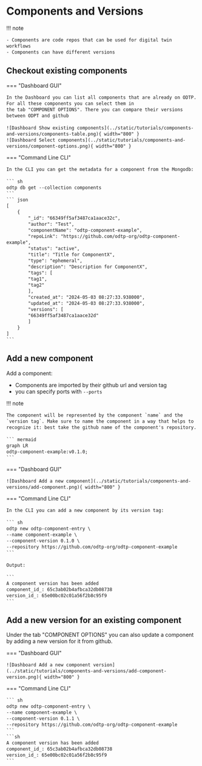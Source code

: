 # Components and Versions

!!! note

    - Components are code repos that can be used for digital twin workflows
    - Components can have different versions

## Checkout existing components

=== "Dashboard GUI"
  
    In the Dashboard you can list all components that are already on ODTP. For all these components you can select them in
    the tab "COMPONENT OPTIONS". There you can compare their versions between ODPT and github

    ![Dashboard Show existing components](../static/tutorials/components-and-versions/components-table.png){ width="800" }
    ![Dashboard Select components](../static/tutorials/components-and-versions/component-options.png){ width="800" }

=== "Command Line CLI"

    In the CLI you can get the metadata for a component from the Mongodb:

    ``` sh
    odtp db get --collection components
    ```
    ``` json
    [
        {
            "_id": "66349ff5af3487ca1aace32c",
            "author": "Test",
            "componentName": "odtp-component-example",
            "repoLink": "https://github.com/odtp-org/odtp-component-example",
            "status": "active",
            "title": "Title for ComponentX",
            "type": "ephemeral",
            "description": "Description for ComponentX",
            "tags": [
            "tag1",
            "tag2"
            ],
            "created_at": "2024-05-03 08:27:33.938000",
            "updated_at": "2024-05-03 08:27:33.938000",
            "versions": [
            "66349ff5af3487ca1aace32d"
            ]
        }
    ]
    ```

## Add a new component

Add a component:

- Components are imported by their github url and version tag
- you can specify ports with `--ports`

!!! note

    The component will be represented by the component `name` and the `version tag`. Make sure to name the component in a way that helps to recognize it: best take the github name of the component's repository.

    ``` mermaid
    graph LR
    odtp-component-example:v0.1.0;
    ```

=== "Dashboard GUI"

    ![Dashboard Add a new component](../static/tutorials/components-and-versions/add-component.png){ width="800" }

=== "Command Line CLI"

    In the CLI you can add a new component by its version tag:

    ``` sh
    odtp new odtp-component-entry \
    --name component-example \
    --component-version 0.1.0 \
    --repository https://github.com/odtp-org/odtp-component-example
    ```

    Output:

    ```
    A component version has been added
    component_id_: 65c3ab02b4afbca32db08738
    version_id_: 65e00bc02c01a56f2b8c95f9
    ```


## Add a new version for an existing component

Under the tab "COMPONENT OPTIONS" you can also update a component by adding a new version for it from github. 

=== "Dashboard GUI"

    ![Dashboard Add a new component version](../static/tutorials/components-and-versions/add-component-version.png){ width="800" }

=== "Command Line CLI"

    ``` sh
    odtp new odtp-component-entry \
    --name component-example \
    --component-version 0.1.1 \
    --repository https://github.com/odtp-org/odtp-component-example
    ```
    ```sh
    A component version has been added
    component_id_: 65c3ab02b4afbca32db08738
    version_id_: 65e00bc02c01a56f2b8c95f9
    ```

